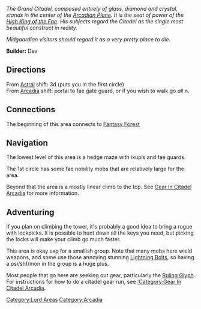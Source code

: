 *The Grand Citadel, composed entirely of glass, diamond and crystal,
stands in the center of the [Arcadian
Plane](:Category:Arcadia.md "wikilink"). It is the seat of power of the
[High King of the Fae](High_King_Adrial.md "wikilink"). His subjects
regard the Citadel as the single most beautiful construct in reality.*

*Midgaardian visitors should regard it as a very pretty place to die.*

**Builder:** Dev

## Directions

From [Astral](:Category:Astral.md "wikilink") shift: 3d (puts you in the
first circle)  
From [Arcadia](:Category:Arcadia.md "wikilink") shift: portal to fae
gate guard, or if you wish to walk go *all* n.

## Connections

The beginning of this area connects to [Fantasy
Forest](:Category:Fantasy_Forest.md "wikilink")

## Navigation

The lowest level of this area is a hedge maze with ixupis and fae
guards.

The 1st circle has some fae nobility mobs that are relatively large for
the area.

Beyond that the area is a mostly linear climb to the top. See [Gear In
Citadel Arcadia](:Category:Gear_In_Citadel_Arcadia.md "wikilink") for
more information.

## Adventuring

If you plan on climbing the tower, it's probably a good idea to bring a
rogue with lockpicks. It is possible to hunt down all the keys you need,
but picking the locks will make your climb go much faster.

This area is okay exp for a smallish group. Note that many mobs here
wield weapons, and some use those annoying stunning [Lightning
Bolts](Lightning_Bolts "wikilink"), so having a psi/shf/mon in the group
is a huge plus.

Most people that go here are seeking out gear, particularly the [Ruling
Glyph](Ruling_Glyph "wikilink"). For instructions for how to do a
citadel gear run, see [:Category:Gear In Citadel
Arcadia](:Category:Gear_In_Citadel_Arcadia "wikilink").

[Category:Lord Areas](Category:Lord_Areas "wikilink")
[Category:Arcadia](Category:Arcadia "wikilink")
